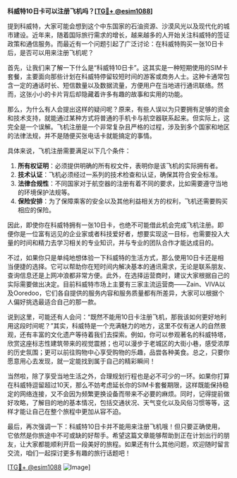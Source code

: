 **科威特10日卡可以注册飞机吗？[[TG💪+ @esim1088](https://t.me/s/esim1088)]**

提到科威特，大家可能会想到这个中东国家的石油资源、沙漠风光以及现代化的城市建设。近年来，随着国际旅行需求的增长，越来越多的人开始关注科威特的签证政策和通信服务。而最近有一个问题引起了广泛讨论：在科威特购买一张10日卡后，是否可以用来注册飞机呢？

首先，让我们来了解一下什么是“科威特10日卡”。这其实是一种短期使用的SIM卡套餐，主要面向那些计划在科威特停留较短时间的游客或商务人士。这种卡通常包含一定的通话时长、短信数量以及数据流量，方便用户在当地进行通讯联络。然而，这张小小的卡片背后却隐藏着许多有趣的故事和实用的功能。

那么，为什么有人会提出这样的疑问呢？原来，有些人误以为只要拥有足够的资金和技术支持，就能通过某种方式将普通的手机卡与航空器联系起来。但实际上，这完全是一个误解。飞机注册是一个非常复杂且严格的过程，涉及到多个国家和地区的法律法规，并不是随便买张电话卡就能搞定的事情。

具体来说，飞机注册需要满足以下几个条件：
1. **所有权证明**：必须提供明确的所有权文件，表明你是该飞机的实际拥有者。
2. **技术认证**：飞机必须经过一系列的技术检查和认证，确保其符合安全标准。
3. **法律合规性**：不同国家对于航空器的注册有着不同的要求，比如需要遵守当地的环境保护法规等。
4. **保险安排**：为了保障乘客的安全以及其他利益相关方的权利，飞机还需要购买相应的保险。

因此，即使你在科威特拥有一张10日卡，也绝不可能借此机会完成飞机注册。即便你是一位富有远见的企业家或者科技爱好者，想要实现这一目标，也需要投入大量的时间和精力去学习相关的专业知识，并与专业的团队合作才能达成目的。

不过，如果你只是单纯地想体验一下科威特的生活方式，那么使用10日卡还是相当便捷的选择。它可以帮助你在短时间内解决基本的通讯需求，无论是联系朋友、查询信息还是上网冲浪都非常方便。此外，在选择运营商时，建议大家根据自己的实际需要做出决定。目前科威特市场上主要有三家主流运营商——Zain、VIVA以及Ooredoo，它们各自提供的服务内容和服务质量都有所差异，大家可以根据个人偏好挑选最适合自己的那一款。

说到这里，可能还有人会问：“既然不能用10日卡注册飞机，那我该如何更好地利用这段时间呢？”其实，科威特是一个充满魅力的地方，这里不仅有迷人的自然景观，还有丰富的文化遗产等待着我们去探索。例如，你可以参观著名的科威特塔，欣赏这座标志性建筑带来的视觉震撼；也可以漫步于老城区的大街小巷，感受浓厚的历史氛围；更可以前往购物中心享受购物的乐趣，品尝各种美食。总之，只要你愿意用心去发现，就一定能找到属于自己的精彩瞬间！

当然啦，除了享受当地生活之外，合理规划行程也是必不可少的一环。如果你打算在科威特逗留超过10天，那么不妨考虑延长你的SIM卡套餐期限，这样既能保持稳定的网络连接，又不会因为频繁更换设备而带来不必要的麻烦。同时，记得提前做好攻略，了解目的地的基本情况，包括交通状况、天气变化以及风俗习惯等等，这样才能让自己在整个旅程中更加从容不迫。

最后，再次强调一下：科威特10日卡并不能用来注册飞机哦！但只要正确使用，它依然是你旅途中不可或缺的好帮手。希望这篇文章能够帮助到正在计划出行的朋友，让大家都能顺利开启一段美好的旅程。如果还有什么其他问题，欢迎随时留言交流，咱们一起探讨更多有趣的旅行话题吧！

[[TG💪+ @esim1088](https://t.me/s/esim1088) ![Image](https://i.postimg.cc/4NQfJmqS/Snipaste-2025-05-13-00-14-12.png)]